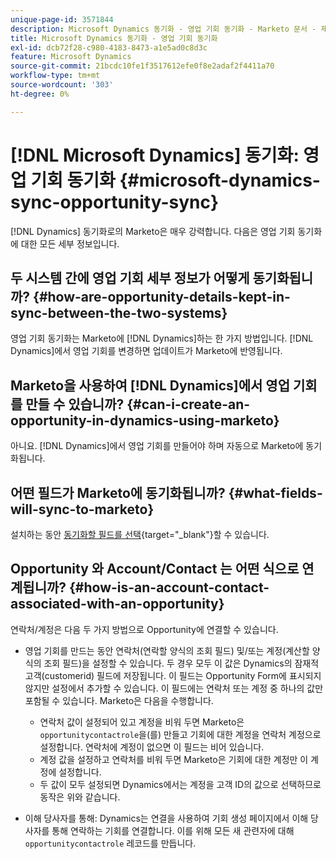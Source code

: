 ```yaml
---
unique-page-id: 3571844
description: Microsoft Dynamics 동기화 - 영업 기회 동기화 - Marketo 문서 - 제품 설명서
title: Microsoft Dynamics 동기화 - 영업 기회 동기화
exl-id: dcb72f28-c980-4183-8473-a1e5ad0c8d3c
feature: Microsoft Dynamics
source-git-commit: 21bcdc10fe1f3517612efe0f8e2adaf2f4411a70
workflow-type: tm+mt
source-wordcount: '303'
ht-degree: 0%

---
```


# [!DNL Microsoft Dynamics] 동기화: 영업 기회 동기화 {#microsoft-dynamics-sync-opportunity-sync}

[!DNL Dynamics] 동기화로의 Marketo은 매우 강력합니다. 다음은 영업 기회 동기화에 대한 모든 세부 정보입니다.

## 두 시스템 간에 영업 기회 세부 정보가 어떻게 동기화됩니까? {#how-are-opportunity-details-kept-in-sync-between-the-two-systems}

영업 기회 동기화는 Marketo에 [!DNL Dynamics]하는 한 가지 방법입니다. [!DNL Dynamics]에서 영업 기회를 변경하면 업데이트가 Marketo에 반영됩니다.

## Marketo을 사용하여 [!DNL Dynamics]에서 영업 기회를 만들 수 있습니까? {#can-i-create-an-opportunity-in-dynamics-using-marketo}

아니요. [!DNL Dynamics]에서 영업 기회를 만들어야 하며 자동으로 Marketo에 동기화됩니다.

## 어떤 필드가 Marketo에 동기화됩니까? {#what-fields-will-sync-to-marketo}

설치하는 동안 [동기화할 필드를 선택](/help/marketo/product-docs/crm-sync/microsoft-dynamics-sync/sync-setup/microsoft-dynamics-365-with-ropc-connection/step-4-of-4-connect.md#select-fields-to-sync){target="_blank"}할 수 있습니다.

## Opportunity 와 Account/Contact 는 어떤 식으로 연계됩니까? {#how-is-an-account-contact-associated-with-an-opportunity}

연락처/계정은 다음 두 가지 방법으로 Opportunity에 연결할 수 있습니다.

* 영업 기회를 만드는 동안 연락처(연락할 양식의 조회 필드) 및/또는 계정(계산할 양식의 조회 필드)을 설정할 수 있습니다. 두 경우 모두 이 값은 Dynamics의 잠재적 고객(customerid) 필드에 저장됩니다. 이 필드는 Opportunity Form에 표시되지 않지만 설정에서 추가할 수 있습니다. 이 필드에는 연락처 또는 계정 중 하나의 값만 포함될 수 있습니다. Marketo은 다음을 수행합니다.

   * 연락처 값이 설정되어 있고 계정을 비워 두면 Marketo은 `opportunitycontactrole`을(를) 만들고 기회에 대한 계정을 연락처 계정으로 설정합니다. 연락처에 계정이 없으면 이 필드는 비어 있습니다.
   * 계정 값을 설정하고 연락처를 비워 두면 Marketo은 기회에 대한 계정만 이 계정에 설정합니다.
   * 두 값이 모두 설정되면 Dynamics에서는 계정을 고객 ID의 값으로 선택하므로 동작은 위와 같습니다.

* 이해 당사자를 통해: Dynamics는 연결을 사용하여 기회 생성 페이지에서 이해 당사자를 통해 연락하는 기회를 연결합니다. 이를 위해 모든 새 관련자에 대해 `opportunitycontactrole` 레코드를 만듭니다.

